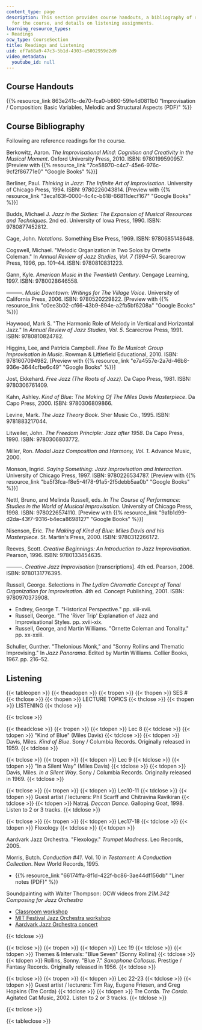```yaml
---
content_type: page
description: This section provides course handouts, a bibliography of reference readings
  for the course, and details on listening assignments.
learning_resource_types:
- Readings
ocw_type: CourseSection
title: Readings and Listening
uid: ef7a68a9-47c3-5b1d-4303-e5002959d2d9
video_metadata:
  youtube_id: null
---
```


Course Handouts
---------------

{{% resource_link 863e241c-de70-fca0-b860-59fe4d0811b0 "Improvisation / Composition: Basic Variables, Melodic and Structural Aspects (PDF)" %}}

Course Bibliography
-------------------

Following are reference readings for the course.

Berkowitz, Aaron. _The Improvisational Mind: Cognition and Creativity in the Musical Moment_. Oxford University Press, 2010. ISBN: 9780199590957. \[Preview with {{% resource_link "7ce58970-c4c7-45e6-976c-9cf2f86771e0" "Google Books" %}}\]

Berliner, Paul. _Thinking in Jazz: The Infinite Art of Improvisation_. University of Chicago Press, 1994. ISBN: 9780226043814. \[Preview with {{% resource_link "3eca163f-0000-4c4c-b618-66811decf167" "Google Books" %}}\]

Budds, Michael J. _Jazz in the Sixties: The Expansion of Musical Resources and Techniques_. 2nd ed. University of Iowa Press, 1990. ISBN: 9780877452812.

Cage, John. _Notations_. Something Else Press, 1969. ISBN: 9780685148648.

Cogswell, Michael. "Melodic Organization in Two Solos by Ornette Coleman." In _Annual Review of Jazz Studies, Vol. 7 (1994–5)_. Scarecrow Press, 1996, pp. 101–44. ISBN: 9780810831223.

Gann, Kyle. _American Music in the Twentieth Century_. Cengage Learning, 1997. ISBN: 9780028646558.

———. _Music Downtown: Writings for The Village Voice_. University of California Press, 2006. ISBN: 9780520229822. \[Preview with {{% resource_link "c0ee3b02-cf66-43b9-894e-a2fb5bf6208a" "Google Books" %}}\]

Haywood, Mark S. "The Harmonic Role of Melody in Vertical and Horizontal Jazz." In _Annual Review of Jazz Studies, Vol. 5_. Scarecrow Press, 1991. ISBN: 9780810824782.

Higgins, Lee, and Patricia Campbell. _Free To Be Musical: Group Improvisation in Music_. Rowman & Littlefield Educational, 2010. ISBN: 9781607094982. \[Preview with {{% resource_link "e7a4557e-2a7d-46b8-936e-3644cfbe6c49" "Google Books" %}}\]

Jost, Ekkehard. _Free Jazz (The Roots of Jazz)_. Da Capo Press, 1981. ISBN: 9780306761409.

Kahn, Ashley. _Kind of Blue: The Making Of The Miles Davis Masterpiece_. Da Capo Press, 2000. ISBN: 9780306809866.

Levine, Mark. _The Jazz Theory Book_. Sher Music Co., 1995. ISBN: 9781883217044.

Litweiler, John. _The Freedom Principle: Jazz after 1958_. Da Capo Press, 1990. ISBN: 9780306803772.

Miller, Ron. _Modal Jazz Composition and Harmony, Vol. 1_. Advance Music, 2000.

Monson, Ingrid. _Saying Something: Jazz Improvisation and Interaction_. University of Chicago Press, 1997. ISBN: 9780226534787. \[Preview with {{% resource_link "ba5f3fca-f8e5-4f78-91a5-2f5debb5aa0b" "Google Books" %}}\]

Nettl, Bruno, and Melinda Russell, eds. _In The Course of Performance: Studies in the World of Musical Improvisation_. University of Chicago Press, 1998. ISBN: 9780226574110. \[Preview with {{% resource_link "9a1b1d99-d2da-43f7-9316-b4eca8698127" "Google Books" %}}\]

Nisenson, Eric. _The Making of Kind of Blue: Miles Davis and his Masterpiece_. St. Martin's Press, 2000. ISBN: 9780312266172.

Reeves, Scott. _Creative Beginnings: An Introduction to Jazz Improvisation_. Pearson, 1996. ISBN: 9780133454635.

———. _Creative Jazz Improvisation_ \[transcriptions\]. 4th ed. Pearson, 2006. ISBN: 9780131776395.

Russell, George. Selections in _The Lydian Chromatic Concept of Tonal Organization for Improvisation_. 4th ed. Concept Publishing, 2001. ISBN: 9780970373908.

*   Endrey, George T. "Historical Perspective." pp. xiii-xvii.
*   Russell, George. "The 'River Trip' Explanation of Jazz and Improvisational Styles. pp. xviii-xix.
*   Russell, George, and Martin Williams. "Ornette Coleman and Tonality." pp. xx-xxiii.

Schuller, Gunther. "Thelonious Monk," and "Sonny Rollins and Thematic Improvising." In _Jazz Panorama_. Edited by Martin Williams. Collier Books, 1967. pp. 216–52.

Listening
---------

{{< tableopen >}}
{{< theadopen >}}
{{< tropen >}}
{{< thopen >}}
SES #
{{< thclose >}}
{{< thopen >}}
LECTURE TOPICS
{{< thclose >}}
{{< thopen >}}
LISTENING
{{< thclose >}}

{{< trclose >}}

{{< theadclose >}}
{{< tropen >}}
{{< tdopen >}}
Lec 8
{{< tdclose >}}
{{< tdopen >}}
"Kind of Blue" (Miles Davis)
{{< tdclose >}}
{{< tdopen >}}
Davis, Miles. _Kind of Blue_. Sony / Columbia Records. Originally released in 1959.
{{< tdclose >}}

{{< trclose >}}
{{< tropen >}}
{{< tdopen >}}
Lec 9
{{< tdclose >}}
{{< tdopen >}}
"In a Silent Way" (Miles Davis)
{{< tdclose >}}
{{< tdopen >}}
Davis, Miles. _In a Silent Way_. Sony / Columbia Records. Originally released in 1969.
{{< tdclose >}}

{{< trclose >}}
{{< tropen >}}
{{< tdopen >}}
Lec10-11
{{< tdclose >}}
{{< tdopen >}}
Guest artist / lecturers: Phil Scarff and Chitravina Ravikiran
{{< tdclose >}}
{{< tdopen >}}
Natraj. _Deccan Dance_. Galloping Goat, 1998. Listen to 2 or 3 tracks.
{{< tdclose >}}

{{< trclose >}}
{{< tropen >}}
{{< tdopen >}}
Lec17-18
{{< tdclose >}}
{{< tdopen >}}
Flexology
{{< tdclose >}}
{{< tdopen >}}


Aardvark Jazz Orchestra. "Flexology." _Trumpet Madness_. Leo Records, 2005.

Morris, Butch. _Conduction #41_. Vol. 10 in _Testament: A Conduction Collection_. New World Records, 1995.

*   {{% resource_link "66174ffa-8f1d-422f-bc86-3ae44df156db" "Liner notes (PDF)" %}}

Soundpainting with Walter Thompson: OCW videos from _21M.342 Composing for Jazz Orchestra_

*   [Classroom workshop](/courses/21m-342-composing-for-jazz-orchestra-fall-2008/resources/lecture-21)
*   [MIT Festival Jazz Orchestra workshop](/courses/21m-342-composing-for-jazz-orchestra-fall-2008/resources/event-10)
*   [Aardvark Jazz Orchestra concert](/courses/21m-342-composing-for-jazz-orchestra-fall-2008/resources/spring-2009-event)


{{< tdclose >}}

{{< trclose >}}
{{< tropen >}}
{{< tdopen >}}
Lec 19
{{< tdclose >}}
{{< tdopen >}}
Themes & Intervals: "Blue Seven" (Sonny Rollins)
{{< tdclose >}}
{{< tdopen >}}
Rollins, Sonny. "Blue 7." _Saxophone Collosus_. Prestige / Fantasy Records. Originally released in 1956.
{{< tdclose >}}

{{< trclose >}}
{{< tropen >}}
{{< tdopen >}}
Lec 22-23
{{< tdclose >}}
{{< tdopen >}}
Guest artist / lecturers: Tim Ray, Eugene Friesen, and Greg Hopkins (Tre Corda)
{{< tdclose >}}
{{< tdopen >}}
Tre Corda. _Tre Corda_. Agitated Cat Music, 2002. Listen to 2 or 3 tracks.
{{< tdclose >}}

{{< trclose >}}

{{< tableclose >}}
